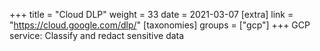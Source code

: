 +++
title = "Cloud DLP"
weight = 33
date = 2021-03-07
[extra]
link = "https://cloud.google.com/dlp/"
[taxonomies]
groups = ["gcp"]
+++
GCP service: Classify and redact sensitive data

